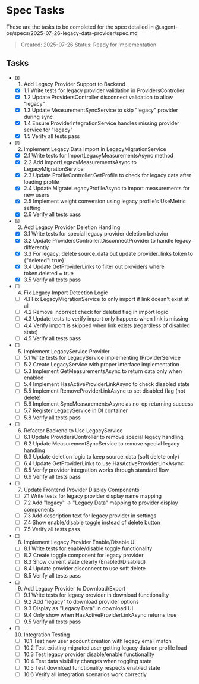 # Spec Tasks

These are the tasks to be completed for the spec detailed in @.agent-os/specs/2025-07-26-legacy-data-provider/spec.md

> Created: 2025-07-26
> Status: Ready for Implementation

## Tasks

- [x] 1. Add Legacy Provider Support to Backend
  - [x] 1.1 Write tests for legacy provider validation in ProvidersController
  - [x] 1.2 Update ProvidersController disconnect validation to allow "legacy"
  - [x] 1.3 Update MeasurementSyncService to skip "legacy" provider during sync
  - [x] 1.4 Ensure ProviderIntegrationService handles missing provider service for "legacy"
  - [x] 1.5 Verify all tests pass

- [x] 2. Implement Legacy Data Import in LegacyMigrationService
  - [x] 2.1 Write tests for ImportLegacyMeasurementsAsync method
  - [x] 2.2 Add ImportLegacyMeasurementsAsync to LegacyMigrationService
  - [x] 2.3 Update ProfileController.GetProfile to check for legacy data after loading profile
  - [x] 2.4 Update MigrateLegacyProfileAsync to import measurements for new users
  - [x] 2.5 Implement weight conversion using legacy profile's UseMetric setting
  - [x] 2.6 Verify all tests pass

- [x] 3. Add Legacy Provider Deletion Handling
  - [x] 3.1 Write tests for special legacy provider deletion behavior
  - [x] 3.2 Update ProvidersController.DisconnectProvider to handle legacy differently
  - [x] 3.3 For legacy: delete source_data but update provider_links token to {"deleted": true}
  - [x] 3.4 Update GetProviderLinks to filter out providers where token.deleted = true
  - [x] 3.5 Verify all tests pass

- [ ] 4. Fix Legacy Import Detection Logic
  - [ ] 4.1 Fix LegacyMigrationService to only import if link doesn't exist at all
  - [ ] 4.2 Remove incorrect check for deleted flag in import logic
  - [ ] 4.3 Update tests to verify import only happens when link is missing
  - [ ] 4.4 Verify import is skipped when link exists (regardless of disabled state)
  - [ ] 4.5 Verify all tests pass

- [ ] 5. Implement LegacyService Provider
  - [ ] 5.1 Write tests for LegacyService implementing IProviderService
  - [ ] 5.2 Create LegacyService with proper interface implementation
  - [ ] 5.3 Implement GetMeasurementsAsync to return data only when enabled
  - [ ] 5.4 Implement HasActiveProviderLinkAsync to check disabled state
  - [ ] 5.5 Implement RemoveProviderLinkAsync to set disabled flag (not delete)
  - [ ] 5.6 Implement SyncMeasurementsAsync as no-op returning success
  - [ ] 5.7 Register LegacyService in DI container
  - [ ] 5.8 Verify all tests pass

- [ ] 6. Refactor Backend to Use LegacyService
  - [ ] 6.1 Update ProvidersController to remove special legacy handling
  - [ ] 6.2 Update MeasurementSyncService to remove special legacy handling
  - [ ] 6.3 Update deletion logic to keep source_data (soft delete only)
  - [ ] 6.4 Update GetProviderLinks to use HasActiveProviderLinkAsync
  - [ ] 6.5 Verify provider integration works through standard flow
  - [ ] 6.6 Verify all tests pass

- [ ] 7. Update Frontend Provider Display Components
  - [ ] 7.1 Write tests for legacy provider display name mapping
  - [ ] 7.2 Add "legacy" → "Legacy Data" mapping to provider display components
  - [ ] 7.3 Add description text for legacy provider in settings
  - [ ] 7.4 Show enable/disable toggle instead of delete button
  - [ ] 7.5 Verify all tests pass

- [ ] 8. Implement Legacy Provider Enable/Disable UI
  - [ ] 8.1 Write tests for enable/disable toggle functionality
  - [ ] 8.2 Create toggle component for legacy provider
  - [ ] 8.3 Show current state clearly (Enabled/Disabled)
  - [ ] 8.4 Update provider disconnect to use soft delete
  - [ ] 8.5 Verify all tests pass

- [ ] 9. Add Legacy Provider to Download/Export
  - [ ] 9.1 Write tests for legacy provider in download functionality
  - [ ] 9.2 Add "legacy" to download provider options
  - [ ] 9.3 Display as "Legacy Data" in download UI
  - [ ] 9.4 Only show when HasActiveProviderLinkAsync returns true
  - [ ] 9.5 Verify all tests pass

- [ ] 10. Integration Testing
  - [ ] 10.1 Test new user account creation with legacy email match
  - [ ] 10.2 Test existing migrated user getting legacy data on profile load
  - [ ] 10.3 Test legacy provider disable/enable functionality
  - [ ] 10.4 Test data visibility changes when toggling state
  - [ ] 10.5 Test download functionality respects enabled state
  - [ ] 10.6 Verify all integration scenarios work correctly